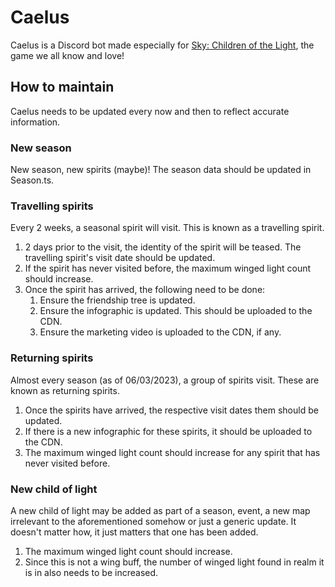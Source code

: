 # Caelus

Caelus is a Discord bot made especially for [Sky: Children of the Light][thatskygame], the game we all know and love!

## How to maintain

Caelus needs to be updated every now and then to reflect accurate information.

### New season

New season, new spirits (maybe)! The season data should be updated in Season.ts.

### Travelling spirits

Every 2 weeks, a seasonal spirit will visit. This is known as a travelling spirit.

1. 2 days prior to the visit, the identity of the spirit will be teased. The travelling spirit's visit date should be updated.
2. If the spirit has never visited before, the maximum winged light count should increase.
3. Once the spirit has arrived, the following need to be done:
   1. Ensure the friendship tree is updated.
   2. Ensure the infographic is updated. This should be uploaded to the CDN.
   3. Ensure the marketing video is uploaded to the CDN, if any.

### Returning spirits

Almost every season (as of 06/03/2023), a group of spirits visit. These are known as returning spirits.

1. Once the spirits have arrived, the respective visit dates them should be updated.
2. If there is a new infographic for these spirits, it should be uploaded to the CDN.
3. The maximum winged light count should increase for any spirit that has never visited before.

### New child of light

A new child of light may be added as part of a season, event, a new map irrelevant to the aforementioned somehow or just a generic update. It doesn't matter how, it just matters that one has been added.

1. The maximum winged light count should increase.
2. Since this is not a wing buff, the number of winged light found in realm it is in also needs to be increased.

[thatskygame]: https://thatskygame.com
